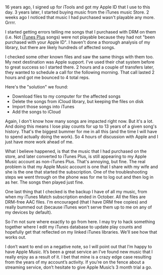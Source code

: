 16 years ago, I signed up for iTools and got my Apple ID that I use to this day. 3 years later, I started buying music from the iTunes music Store. 2 weeks ago I noticed that music I had purchased wasn't playable any more. Grrrr.

I started getting errors telling me songs that I purchased with DRM on them (i.e. Not [iTunes Plus](https://support.apple.com/en-us/HT201616) songs) were not playable because they had not "been purchased with your Apple ID".  I haven't done a thorough analysis of my library, but there are likely hundreds of affected songs.

I checked some other known files and saw the same things with them too.  My next destination was Apple support. I've used their chat system before to great success so I started there. 2 hours and a couple of transfers later, they wanted to schedule a call for the following morning. That call lasted 2 hours and got me bounced to 4 total reps.

Here's the "solution" we found:

- Download files to my computer for the affected songs
- Delete the songs from iCloud library, but keeping the files on disk
- Import those songs into iTunes
- Add the songs to iCloud

Again, I don't know how many songs are impacted right now. But it's a lot. And doing this means I lose play counts for up to 13 years of a given song's history. That's the biggest bummer for me in all this (and the time I will have to spend actually doing the work). So 4 hours of discussion with Apple and I just have more work ahead of me.

What I believe happened, is that the music that I had purchased on the store, and later converted to iTunes Plus, is still appearing to my Apple Music account as non-iTunes Plus. That's annoying, but fine. The real problem is that my Apple Music account is one that I share with my wife and she is the one that started the subscription. One of the troubleshooting steps we went through on the phone was for me to log out and then log in as her. The songs then played just fine.

One last thing that I checked is the backup I have of all my music, from when my iTunes Match subscription ended in October. All the files are DRM-free AAC files. I'm encouraged (that I have DRM free copies) and really bummed out (because iTunes won't serve them up to me on any of my devices by default).

So I'm not sure where exactly to go from here. I may try to hack something together where I edit my iTunes database to update play counts and hopefully get that reflected on my linked iTunes libraries. We'll see how that works out.

I don’t want to end on a negative note, so I will point out that I’m happy to have Apple Music. It’s been a great service an I’ve found new music that I really enjoy as a result of it. I bet that mine is a crazy edge case resulting from the years of my account’s activity. If you’re on the fence about a streaming service, don’t hesitate to give Apple Music’s 3 month trial a go.
